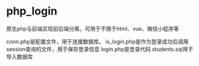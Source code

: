 # php_login
原生php与前端实现前后端分离，可用于不限于html、vue、微信小程序等

conn.php是配置文件，用于连接数据库。
is_login.php是作为登录成功后调用session查询的文件，用于保存登录信息
login.php是登录代码
students.sql用于导入数据库
